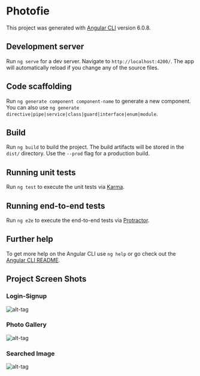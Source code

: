 # Photofie

This project was generated with [Angular CLI](https://github.com/angular/angular-cli) version 6.0.8.

## Development server

Run `ng serve` for a dev server. Navigate to `http://localhost:4200/`. The app will automatically reload if you change any of the source files.

## Code scaffolding

Run `ng generate component component-name` to generate a new component. You can also use `ng generate directive|pipe|service|class|guard|interface|enum|module`.

## Build

Run `ng build` to build the project. The build artifacts will be stored in the `dist/` directory. Use the `--prod` flag for a production build.

## Running unit tests

Run `ng test` to execute the unit tests via [Karma](https://karma-runner.github.io).

## Running end-to-end tests

Run `ng e2e` to execute the end-to-end tests via [Protractor](http://www.protractortest.org/).

## Further help

To get more help on the Angular CLI use `ng help` or go check out the [Angular CLI README](https://github.com/angular/angular-cli/blob/master/README.md).


## Project Screen Shots


### Login-Signup
![alt-tag](https://user-images.githubusercontent.com/26818479/49730180-9aae9d80-fc9d-11e8-8557-aa06d7b10b9a.png)
### Photo Gallery
![alt-tag](https://user-images.githubusercontent.com/26818479/49730185-9da98e00-fc9d-11e8-8219-a02bb017e0bb.png)

### Searched Image
![alt-tag](https://user-images.githubusercontent.com/26818479/49730200-a26e4200-fc9d-11e8-83cd-78f3b49353d1.png)
